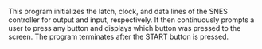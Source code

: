 This program initializes the latch, clock, and data lines of the SNES controller for output and input, respectively.
It then continuously prompts a user to press any button and displays which button was pressed to the screen.
The program terminates after the START button is pressed.
